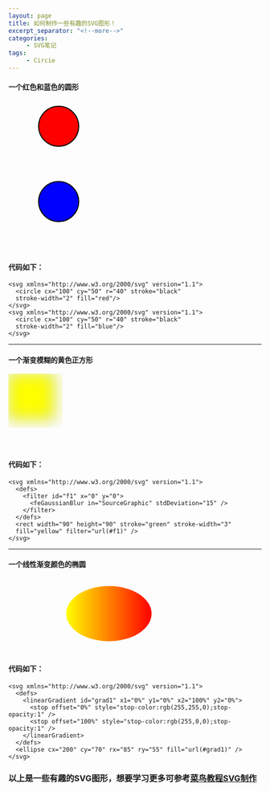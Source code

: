 ```yaml
---
layout: page
title: 如何制作一些有趣的SVG图形！
excerpt_separator: "<!--more-->"
categories:
     - SVG笔记
tags:
     - Circie
---
```


#### 一个红色和蓝色的圆形
<svg xmlns="http://www.w3.org/2000/svg" version="1.1">
  <circle cx="100" cy="50" r="40" stroke="black"
  stroke-width="2" fill="red"/>
</svg>
<svg xmlns="http://www.w3.org/2000/svg" version="1.1">
  <circle cx="100" cy="50" r="40" stroke="black"
  stroke-width="2" fill="blue"/>
</svg>

#### 代码如下：
```
<svg xmlns="http://www.w3.org/2000/svg" version="1.1">
  <circle cx="100" cy="50" r="40" stroke="black"
  stroke-width="2" fill="red"/>
</svg>
<svg xmlns="http://www.w3.org/2000/svg" version="1.1">
  <circle cx="100" cy="50" r="40" stroke="black"
  stroke-width="2" fill="blue"/>
</svg>
```

---

#### 一个渐变模糊的黄色正方形
<svg xmlns="http://www.w3.org/2000/svg" version="1.1">
  <defs>
    <filter id="f1" x="0" y="0">
      <feGaussianBlur in="SourceGraphic" stdDeviation="15" />
    </filter>
  </defs>
  <rect width="90" height="90" stroke="green" stroke-width="3"
  fill="yellow" filter="url(#f1)" />
</svg>


#### 代码如下：
```
<svg xmlns="http://www.w3.org/2000/svg" version="1.1">
  <defs>
    <filter id="f1" x="0" y="0">
      <feGaussianBlur in="SourceGraphic" stdDeviation="15" />
    </filter>
  </defs>
  <rect width="90" height="90" stroke="green" stroke-width="3"
  fill="yellow" filter="url(#f1)" />
</svg>
```
---
#### 一个线性渐变颜色的椭圆
<svg xmlns="http://www.w3.org/2000/svg" version="1.1">
  <defs>
    <linearGradient id="grad1" x1="0%" y1="0%" x2="100%" y2="0%">
      <stop offset="0%" style="stop-color:rgb(255,255,0);stop-opacity:1" />
      <stop offset="100%" style="stop-color:rgb(255,0,0);stop-opacity:1" />
    </linearGradient>
  </defs>
  <ellipse cx="200" cy="70" rx="85" ry="55" fill="url(#grad1)" />
</svg>

#### 代码如下：
```
<svg xmlns="http://www.w3.org/2000/svg" version="1.1">
  <defs>
    <linearGradient id="grad1" x1="0%" y1="0%" x2="100%" y2="0%">
      <stop offset="0%" style="stop-color:rgb(255,255,0);stop-opacity:1" />
      <stop offset="100%" style="stop-color:rgb(255,0,0);stop-opacity:1" />
    </linearGradient>
  </defs>
  <ellipse cx="200" cy="70" rx="85" ry="55" fill="url(#grad1)" />
</svg>
```

### 以上是一些有趣的SVG图形，想要学习更多可参考[菜鸟教程SVG制作](https://www.runoob.com/svg/svg-tutorial.html)